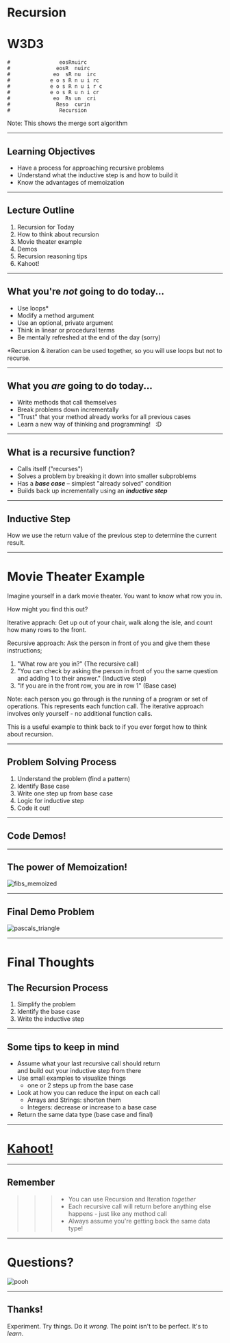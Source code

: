 # Recursion
# W3D3

```
#                eosRnuirc
#               eosR  nuirc
#              eo  sR nu  irc
#             e o s R n u i rc             
#             e o s R n u i r c
#             e o s R u n i cr
#              eo  Rs un  cri
#               Reso  curin
#                Recursion
```

Note: This shows the merge sort algorithm

---

## Learning Objectives

- Have a process for approaching recursive problems
- Understand what the inductive step is and how to build it
- Know the advantages of memoization 

---

## Lecture Outline

1. Recursion for Today
2. How to think about recursion
3. Movie theater example
4. Demos
5. Recursion reasoning tips
6. Kahoot!

---

## What you're _not_ going to do today...

* Use loops*
* Modify a method argument
* Use an optional, private argument
* Think in linear or procedural terms
* Be mentally refreshed at the end of the day (sorry)

*Recursion & iteration can be used together, so you will use loops but not to recurse.

---

## What you _are_ going to do today...

* Write methods that call themselves
* Break problems down incrementally
* "Trust" that your method already works for all previous cases
* Learn a new way of thinking and programming! &nbsp; :D

---

## What is a recursive function?

* Calls itself ("recurses")
* Solves a problem by breaking it down into smaller subproblems
* Has a _**base case**_ – simplest "already solved" condition
* Builds back up incrementally using an _**inductive step**_

---

## Inductive Step
How we use the return value of the previous step to determine the current result.

---

# Movie Theater Example
Imagine yourself in a dark movie theater. You want to know what row you in.

How might you find this out?

Iterative apprach:
Get up out of your chair, walk along the isle, and count how many rows to the front.

Recursive approach:
Ask the person in front of you and give them these instructions; 
1. "What row are you in?" (The recursive call)
2. "You can check by asking the person in front of you the same question and 
   adding 1 to their answer." (Inductive step)
3. "If you are in the front row, you are in row 1" (Base case)

Note: each person you go through is the running of a program or set of 
operations. This represents each function call. The iterative approach involves 
only yourself - no additional function calls. 

This is a useful example to think back to if you ever forget how to think about 
recursion.

---

## Problem Solving Process
1. Understand the problem (find a pattern)
2. Identify Base case
3. Write one step up from base case
4. Logic for inductive step
5. Code it out!

---

## Code Demos!

---

## The power of Memoization!
![fibs_memoized](https://raw.githubusercontent.com/appacademy/worldwide-lecture-notes/master/ruby/w3d3-recursion/assets/fibs_memoized.png?token=ANVMGKKRY32P64DHY2TKM6LBSPYUQ)

---

## Final Demo Problem
![pascals_triangle](https://raw.githubusercontent.com/appacademy/worldwide-lecture-notes/master/ruby/w3d3-recursion/assets/pascals_triangle.png?token=ANVMGKLIOKLBWLEYHZBDCN3BSPYTA)

---

# Final Thoughts
## The Recursion Process
 1. Simplify the problem
 2. Identify the base case
 3. Write the inductive step

---

## Some tips to keep in mind
- Assume what your last recursive call should return  
and build out your inductive step from there
- Use small examples to visualize things
	- one or 2 steps up from the base case
- Look at how you can reduce the input on each call
	- Arrays and Strings: shorten them
  - Integers: decrease or increase to a base case
- Return the same data type (base case and final)

---

# [Kahoot!](https://play.kahoot.it/v2/?quizId=b12bbcd0-0ac8-4725-a228-7746f1890852)

---

## Remember
>>> * You can use Recursion and Iteration _together_
>>> * Each recursive call will return before anything else happens - just like any method call
>>> * Always assume you're getting back the same data type!

---

# Questions?
![pooh](https://media.giphy.com/media/U7EOycerCyghO/giphy.gif)

---

## Thanks!
Experiment. Try things. Do it _wrong_. The point isn't to be perfect. It's to _learn_.
